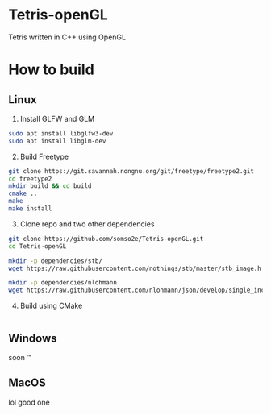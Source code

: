 # Tetris-openGL
Tetris written in C++ using OpenGL

# How to build 
## Linux
1. Install GLFW and GLM
```sh
sudo apt install libglfw3-dev
sudo apt install libglm-dev 
```

2.  Build Freetype
```sh
git clone https://git.savannah.nongnu.org/git/freetype/freetype2.git
cd freetype2
mkdir build && cd build
cmake ..     
make         
make install 

```

3. Clone repo and two other dependencies
```sh
git clone https://github.com/somso2e/Tetris-openGL.git
cd Tetris-openGL

mkdir -p dependencies/stb/
wget https://raw.githubusercontent.com/nothings/stb/master/stb_image.h -P dependencies/stb

mkdir -p dependencies/nlohmann
wget https://raw.githubusercontent.com/nlohmann/json/develop/single_include/nlohmann/json.hpp -P dependencies/nlohmann

```

4. Build using CMake

```sh

```

## Windows

soon ™️

## MacOS

lol good one